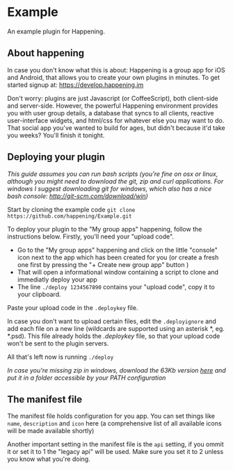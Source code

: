 Example
=======
An example plugin for Happening.

About happening
---------------
In case you don't know what this is about: Happening is a group app for iOS and Android, that allows you to create your own plugins in minutes. To get started signup at: https://develop.happening.im

Don't worry: plugins are just Javascript (or CoffeeScript), both client-side and server-side. However, the powerful Happening environment provides you with user group details, a database that syncs to all clients, reactive user-interface widgets, and html/css for whatever else you may want to do. That social app you've wanted to build for ages, but didn't because it'd take you weeks? You'll finish it tonight.

Deploying your plugin
---------------------
_This guide assumes you can run bash scripts (you're fine on osx or linux, although you might need to download the git, zip and curl applications. For windows I suggest downloading git for windows, which also has a nice bash console: http://git-scm.com/download/win)_

Start by cloning the example code
```git clone https://github.com/happening/Example.git```

To deploy your plugin to the "My group apps" happening, follow the instructions below.
Firstly, you'll need your "upload code".
* Go to the "My group apps" happening and click on the little "console" icon next to the app which has been created for you (or create a fresh one first by pressing the "+ Create new group app" button )
* That will open a informational window containing a script to clone and immediatly deploy your app
* The line `./deploy 1234567890` contains your "upload code", copy it to your clipboard.

Paste your upload code in the `.deploykey` file.

In case you don't want to upload certain files, edit the `.deployignore` and add each file on a new line (wildcards are supported using an asterisk *, eg. *.psd). This file already holds the _.deploykey_ file, so that your upload code won't be sent to the plugin servers.

All that's left now is running `./deploy`

_In case you're missing zip in windows, download the 63Kb version [here](http://jaapmoolenaar.nl/assets/bin/zip.exe) and put it in a folder accessible by your PATH configuration_

The manifest file
-----------------
The manifest file holds configuration for you app. You can set things like `name`, `description` and `icon` here (a comprehensive list of all available icons will be made available shortly)

Another important setting in the manifest file is the `api` setting, if you ommit it or set it to 1 the "legacy api" will be used. Make sure you set it to 2 unless you know what you're doing.
